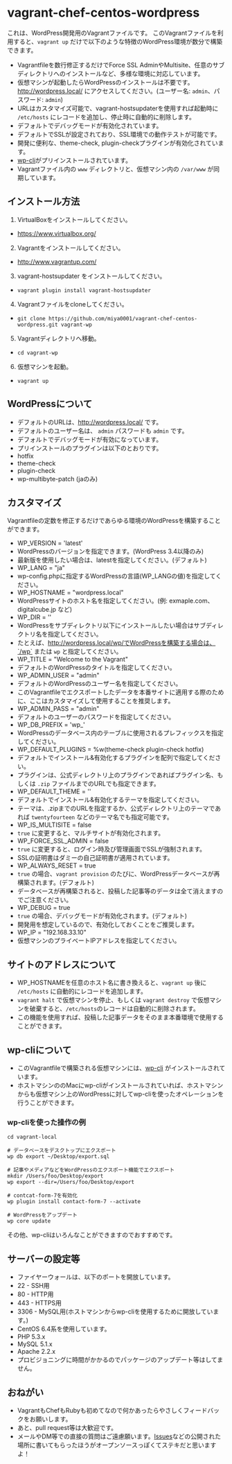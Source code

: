 vagrant-chef-centos-wordpress
=============================

これは、WordPress開発用のVagrantファイルです。
このVagrantファイルを利用すると、`vagrant up` だけで以下のような特徴のWordPress環境が数分で構築できます。

* Vagrantfileを数行修正するだけでForce SSL AdminやMultisite、任意のサブディレクトリへのインストールなど、多様な環境に対応しています。
* 仮想マシンが起動したらWordPressのインストールは不要です。http://wordpress.local/ にアクセスしてください。(ユーザー名: `admin`、パスワード: `admin`)
* URLはカスタマイズ可能で、vagrant-hostsupdaterを使用すれば起動時に `/etc/hosts` にレコードを追加し、停止時に自動的に削除します。
* デフォルトでデバッグモードが有効化されています。
* デフォルトでSSLが設定されており、SSL環境での動作テストが可能です。
* 開発に便利な、theme-check, plugin-checkプラグインが有効化されています。
* [wp-cli](http://wp-cli.org/)がプリインストールされています。
* Vagrantファイル内の `www` ディレクトリと、仮想マシン内の `/var/www` が同期しています。


## インストール方法

1. VirtualBoxをインストールしてください。
 * https://www.virtualbox.org/
2. Vagrantをインストールしてください。
 * http://www.vagrantup.com/
3. vagrant-hostsupdater をインストールしてください。
 * `vagrant plugin install vagrant-hostsupdater`
4. Vagrantファイルをcloneしてください。
 * `git clone https://github.com/miya0001/vagrant-chef-centos-wordpress.git vagrant-wp`
5. Vagrantディレクトリへ移動。
 * `cd vagrant-wp`
6. 仮想マシンを起動。
 * `vagrant up`

## WordPressについて

* デフォルトのURLは、http://wordpress.local/ です。
* デフォルトのユーザー名は、 `admin` パスワードも `admin` です。
* デフォルトでデバッグモードが有効になっています。
* プリインストールのプラグインは以下のとおりです。
 * hotfix
 * theme-check
 * plugin-check
 * wp-multibyte-patch (jaのみ)

## カスタマイズ

Vagrantfileの定数を修正するだけであらゆる環境のWordPressを構築することができます。

* WP_VERSION         = 'latest'
 * WordPressのバージョンを指定できます。(WordPress 3.4以降のみ)
 * 最新版を使用したい場合は、latestを指定してください。(デフォルト)
* WP_LANG            = "ja"
 * wp-config.phpに指定するWordPressの言語(WP_LANGの値)を指定してください。
* WP_HOSTNAME        = "wordpress.local"
 * WordPressサイトのホスト名を指定してください。(例: exmaple.com、digitalcube.jp など)
* WP_DIR             = ''
 * WordPressをサブディレクトリ以下にインストールしたい場合はサブディレクトリ名を指定してください。
 * たとえば、http://wordpress.local/wp/でWordPressを構築する場合は、`/wp` または `wp` と指定してください。
* WP_TITLE           = "Welcome to the Vagrant"
 * デフォルトのWordPressのタイトルを指定してください。
* WP_ADMIN_USER      = "admin"
 * デフォルトのWordPressのユーザー名を指定してください。
 * このVagrantfileでエクスポートしたデータを本番サイトに適用する際のために、ここはカスタマイズして使用することを推奨します。
* WP_ADMIN_PASS      = "admin"
 * デフォルトのユーザーのパスワードを指定してください。
* WP_DB_PREFIX       = 'wp_'
 * WordPressのデータベース内のテーブルに使用されるプレフィックスを指定してください。
* WP_DEFAULT_PLUGINS = %w(theme-check plugin-check hotfix)
 * デフォルトでインストール&有効化するプラグインを配列で指定してください。
 * プラグインは、公式ディレクトリ上のプラグインであればプラグイン名、もしくは `.zip` ファイルまでのURLでも指定できます。
* WP_DEFAULT_THEME   = ''
 * デフォルトでインストール&有効化するテーマを指定してください。
 * テーマは、.zipまでのURLを指定するか、公式ディレクトリ上のテーマであれば `twentyfourteen` などのテーマ名でも指定可能です。
* WP_IS_MULTISITE    = false
 * `true` に変更すると、マルチサイトが有効化されます。 
* WP_FORCE_SSL_ADMIN = false
 * `true` に変更すると、ログイン時及び管理画面でSSLが強制されます。
 * SSLの証明書はダミーの自己証明書が適用されています。
* WP_ALWAYS_RESET    = true
 * `true` の場合、`vagrant provision` のたびに、WordPressデータベースが再構築されます。(デフォルト)
 * データベースが再構築されると、投稿した記事等のデータは全て消えますのでご注意ください。
* WP_DEBUG           = true
 * `true` の場合、デバッグモードが有効化されます。(デフォルト)
 * 開発用を想定しているので、有効化しておくことをご推奨します。
* WP_IP              = "192.168.33.10"
 * 仮想マシンのプライベートIPアドレスを指定してください。

## サイトのアドレスについて

* WP_HOSTNAMEを任意のホスト名に書き換えると、`vagrant up` 後に `/etc/hosts` に自動的にレコードを追加します。
* `vagrant halt` で仮想マシンを停止、もしくは `vagrant destroy` で仮想マシンを破棄すると、`/etc/hosts`のレコードは自動的に削除されます。
* この機能を使用すれば、投稿した記事データをそのまま本番環境で使用することができます。

## wp-cliについて

* このVagrantfileで構築される仮想マシンには、[wp-cli](http://wp-cli.org/) がインストールされています。
* ホストマシンののMacにwp-cliがインストールされていれば、ホストマシンからも仮想マシン上のWordPressに対してwp-cliを使ったオペレーションを行うことができます。

### wp-cliを使った操作の例

    cd vagrant-local
    
    # データベースをデスクトップにエクスポート
    wp db export ~/Desktop/export.sql
    
    # 記事やメディアなどをWordPressのエクスポート機能でエクスポート
    mkdir /Users/foo/Desktop/export
    wp export --dir=/Users/foo/Desktop/export
    
    # contcat-form-7を有効化
    wp plugin install contact-form-7 --activate
    
    # WordPressをアップデート
    wp core update

その他、wp-cliはいろんなことができますのでおすすめです。

## サーバーの設定等

* ファイヤーウォールは、以下のポートを開放しています。
 * 22 - SSH用
 * 80 - HTTP用
 * 443 - HTTPS用
 * 3306 - MySQL用(ホストマシンからwp-cliを使用するために開放しています。)
* CentOS 6.4系を使用しています。
 * PHP 5.3.x
 * MySQL 5.1.x
 * Apache 2.2.x
* プロビジョニングに時間がかかるのでパッケージのアップデート等はしてません。

## おねがい

* VagrantもChefもRubyも初めてなので何かあったらやさしくフィードバックをお願いします。
* あと、pull request等は大歓迎です。
* メールやDM等での直接の質問はご遠慮願います。[Issues](https://github.com/miya0001/vagrant-chef-centos-wordpress/issues)などの公開された場所に書いてもらったほうがオープンソースっぽくてステキだと思いますよ！
